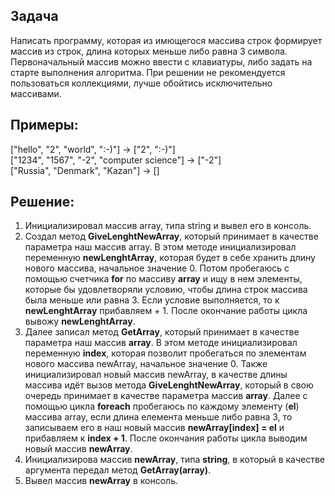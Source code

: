 ## **Задача**<br>
Написать программу, которая из имющегося массива строк формирует массив из строк, длина которых меньше либо равна 3 символа. Первоначальный массив можно ввести с клавиатуры, либо задать на старте выполнения алгоритма. При решении не рекомендуется пользоваться коллекциями, лучше обойтись исключительно массивами. <br>
## **Примеры:**<br>
["hello", "2", "world", ":-)"] -> ["2", ":-)"] <br>
["1234", "1567", "-2", "computer science"] -> ["-2"] <br>
["Russia", "Denmark", "Kazan"] -> []
## **Решение:**<br>
1. Инициализировал массив array, типа string и вывел его в консоль.
2. Создал метод **GiveLenghtNewArray**, который принимает в качестве параметра наш массив array. В этом методе инициализировал переменную **newLenghtArray**, которая будет в себе хранить длину нового массива, начальное значение 0. Потом пробегаюсь с помощью счетчика **for** по массиву **array** и ищу в нем элементы, которые бы удовлетворяли условию, чтобы длина строк массива была меньше или равна 3. Если условие выполняется, то к **newLenghtArray** прибавляем + 1. После окончание работы цикла вывожу **newLenghtArray**.
3. Далее записал метод **GetArray**, который принимает в качестве параметра наш массив **array**. В этом методе инициализировал переменную **index**, которая позволит пробегаться по элементам нового массива newArray, начальное значение 0. Также инициализировал новый массив newArray, в качестве длины массива идёт вызов метода **GiveLenghtNewArray**, который в свою очередь принимает в качестве параметра массив **array**. Далее с помощью цикла **foreach** пробегаюсь по каждому элементу (**el**) массива array, если длина елемента меньше либо равна 3, то записываем его в наш новый массив **newArray[index] = el** и прибавляем к **index + 1**. После окончания работы цикла выводим новый массив **newArray**.
4. Инициализирова массив **newArray**, типа **string**, в который в качестве аргумента передал метод **GetArray(array)**.
5. Вывел массив **newArray** в консоль.